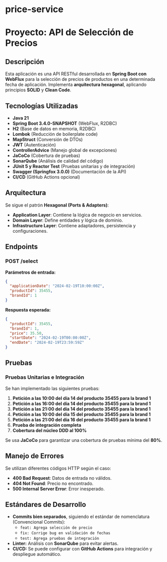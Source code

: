 # price-service

# Proyecto: API de Selección de Precios

## Descripción
Esta aplicación es una API RESTful desarrollada en **Spring Boot con WebFlux** para la selección de precios de productos en una determinada fecha de aplicación. Implementa **arquitectura hexagonal**, aplicando principios **SOLID** y **Clean Code**.

## Tecnologías Utilizadas
- **Java 21**
- **Spring Boot 3.4.0-SNAPSHOT** (WebFlux, R2DBC)
- **H2** (Base de datos en memoria, R2DBC)
- **Lombok** (Reducción de boilerplate code)
- **MapStruct** (Conversión de DTOs)
- **JWT** (Autenticación)
- **ControllerAdvice** (Manejo global de excepciones)
- **JaCoCo** (Cobertura de pruebas)
- **SonarQube** (Análisis de calidad del código)
- **JUnit 5 y Reactor Test** (Pruebas unitarias y de integración)
- **Swagger (Springfox 3.0.0)** (Documentación de la API)
- **CI/CD** (GitHub Actions opcional)

## Arquitectura
Se sigue el patrón **Hexagonal (Ports & Adapters)**:
- **Application Layer**: Contiene la lógica de negocio en servicios.
- **Domain Layer**: Define entidades y lógica de dominio.
- **Infrastructure Layer**: Contiene adaptadores, persistencia y configuraciones.

## Endpoints
### **POST /select**
**Parámetros de entrada:**
```json
{
  "applicationDate": "2024-02-19T10:00:00Z",
  "productId": 35455,
  "brandId": 1
}
```
**Respuesta esperada:**
```json
{
  "productId": 35455,
  "brandId": 1,
  "price": 35.50,
  "startDate": "2024-02-19T00:00:00Z",
  "endDate": "2024-02-19T23:59:59Z"
}
```

## Pruebas
### Pruebas Unitarias e Integración
Se han implementado las siguientes pruebas:
1. **Petición a las 10:00 del día 14 del producto 35455 para la brand 1**
2. **Petición a las 16:00 del día 14 del producto 35455 para la brand 1**
3. **Petición a las 21:00 del día 14 del producto 35455 para la brand 1**
4. **Petición a las 10:00 del día 15 del producto 35455 para la brand 1**
5. **Petición a las 21:00 del día 16 del producto 35455 para la brand 1**
6. **Prueba de integración completa**
7. **Cobertura del núcleo DDD al 100%**

Se usa **JaCoCo** para garantizar una cobertura de pruebas mínima del **80%**.

## Manejo de Errores
Se utilizan diferentes códigos HTTP según el caso:
- **400 Bad Request**: Datos de entrada no válidos.
- **404 Not Found**: Precio no encontrado.
- **500 Internal Server Error**: Error inesperado.

## Estándares de Desarrollo
- **Commits bien separados**, siguiendo el estándar de nomenclatura (Convencional Commits):
  - `feat: Agrega selección de precio`
  - `fix: Corrige bug en validación de fechas`
  - `test: Agrega pruebas de integración`
- **Linter:** Análisis con **SonarQube** para evitar alertas.
- **CI/CD:** Se puede configurar con **GitHub Actions** para integración y despliegue automático.
